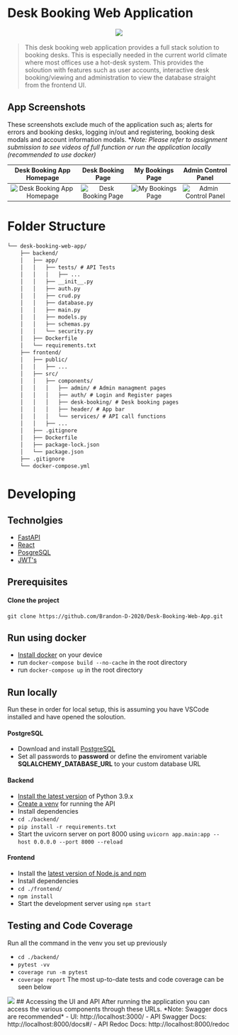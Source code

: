 # Desk Booking Web Application
<div align="center">
    <a href="https://github.com/Brandon-D-2020/Desk-Booking-Web-App">
        <img src="https://raw.githubusercontent.com/Brandon-D-2020/Desk-Booking-Web-App/master/.github/logo.png" crossorigin>
    </a>
</div>

> This desk booking web application provides a full stack solution to booking desks. This is especially needed in the current world climate where most offices use a hot-desk system. This provides the soloution with features such as user accounts, interactive desk booking/viewing and administration to view the database straight from the frontend UI.
> 
## App Screenshots
These screenshots exclude much of the application such as; alerts for errors and booking desks, logging in/out and registering, booking desk modals and account information modals.
**Note: Please refer to assignment submission to see videos of full function or run the application locally (recommended to use docker)*

|                                                                                    Desk Booking App Homepage|                                                                                   Desk Booking Page |                                                                                My Bookings Page                                                                                |                                                                             Admin Control Panel                                                                              |
| :--------------------------------------------------------------------------------------------------------------------------------------------------------------------------------------: | :----------------------------------------------------------------------------------------------------------------------------------------------------------------------------------: | :----------------------------------------------------------------------------------------------------------------------------------------------------------------------------------------: | :----------------------------------------------------------------------------------------------------------------------------------------------------------------------------------------: |
| <img src="https://raw.githubusercontent.com/Brandon-D-2020/Desk-Booking-Web-App/master/.github/home-page.png" title="Desk Booking App Homepage" width="100%" crossorigin> | <img src="https://raw.githubusercontent.com/Brandon-D-2020/Desk-Booking-Web-App/master/.github/desk-booking-page.png" title="Desk Booking Page" width="100%" crossorigin> | <img src="https://raw.githubusercontent.com/Brandon-D-2020/Desk-Booking-Web-App/master/.github/my-bookings-page.png" title="My Bookings Page" width="100%" crossorigin> | <img src="https://raw.githubusercontent.com/Brandon-D-2020/Desk-Booking-Web-App/master/.github/admin-page.png" title="Admin Control Panel" width="100%" crossorigin> |

# Folder Structure
```
└── desk-booking-web-app/
    ├── backend/
    │   ├── app/
    │   │   ├── tests/ # API Tests
    │   │   │   ├── ...
    │   │   ├── __init__.py
    │   │   ├── auth.py
    │   │   ├── crud.py
    │   │   ├── database.py
    │   │   ├── main.py
    │   │   ├── models.py
    │   │   ├── schemas.py
    │   │   └── security.py
    │   ├── Dockerfile
    │   └── requirements.txt
    ├── frontend/
    │   ├── public/
    │   │   ├── ...
    │   ├── src/
    │   │   ├── components/
    │   │   │   ├── admin/ # Admin managment pages
    │   │   │   ├── auth/ # Login and Register pages
    │   │   │   ├── desk-booking/ # Desk booking pages
    │   │   │   ├── header/ # App bar
    │   │   │   └── services/ # API call functions
    │   │   ├── ...
    │   ├── .gitignore
    │   ├── Dockerfile
    │   ├── package-lock.json
    │   └── package.json
    ├── .gitignore
    └── docker-compose.yml
  ```
# Developing

## Technolgies

 - [FastAPI](https://fastapi.tiangolo.com/)
 - [React](https://reactjs.org/)
 - [PosgreSQL](https://www.postgresql.org/)
 - [JWT's](https://jwt.io/)

## Prerequisites
#### Clone the project
    git clone https://github.com/Brandon-D-2020/Desk-Booking-Web-App.git
#### 

## Run using docker

 - [Install docker](https://docs.docker.com/get-docker/) on your device
 - run `docker-compose build --no-cache` in the root directory
 - run `docker-compose up` in the root directory


## Run locally
Run these in order for local setup, this is assuming you have VSCode installed and have opened the soloution.
#### PostgreSQL

 - Download and install [PostgreSQL](https://www.postgresql.org/download/)
 - Set all passwords to **password** or define the enviroment variable **SQLALCHEMY_DATABASE_URL** to your custom database URL

#### Backend
 - [Install the latest version](https://www.python.org/downloads/) of Python 3.9.x
 - [Create a venv](https://code.visualstudio.com/docs/python/environments) for running the API
 - Install dependencies
 - `cd ./backend/`
 - `pip install -r requirements.txt`
 - Start the uvicorn server on port 8000 using `uvicorn app.main:app --host 0.0.0.0 --port 8000 --reload`
#### Frontend
 - Install the [latest version of Node.js and npm](https://docs.npmjs.com/downloading-and-installing-node-js-and-npm)
 - Install dependencies
 - `cd ./frontend/`
 - `npm install`
 - Start the development server using `npm start`
## Testing and Code Coverage
Run all the command in the venv you set up previously
 - `cd ./backend/` 
 - `pytest -vv`
 - `coverage run -m pytest `
 - `coverage report`
The most up-to-date tests and code coverage can be seen below
<img src="https://raw.githubusercontent.com/Brandon-D-2020/Desk-Booking-Web-App/master/.github/tests.png" crossorigin>
## Accessing the UI and API
After running the application you can access the various components through these URLs.
*Note: Swagger docs are recommended*
 - UI: http://localhost:3000/
 - API Swagger Docs: http://localhost:8000/docs#/
 - API Redoc Docs: http://localhost:8000/redoc

 